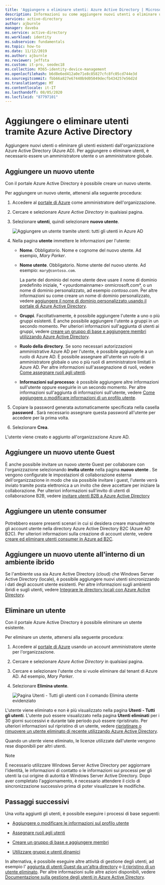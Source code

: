 ```yaml
---
title: 'Aggiungere o eliminare utenti: Azure Active Directory | Microsoft Docs'
description: Informazioni su come aggiungere nuovi utenti o eliminare utenti esistenti tramite Azure Active Directory.
services: active-directory
author: ajburnle
manager: daveba
ms.service: active-directory
ms.workload: identity
ms.subservice: fundamentals
ms.topic: how-to
ms.date: 11/12/2019
ms.author: ajburnle
ms.reviewer: jeffsta
ms.custom: it-pro, seodec18
ms.collection: M365-identity-device-management
ms.openlocfilehash: b6d8e6ed412a0e71e8c85827cfc8fc05cd744e3d
ms.sourcegitcommit: fbb66a827e67440b9d05049decfb434257e56d2d
ms.translationtype: MT
ms.contentlocale: it-IT
ms.lasthandoff: 08/05/2020
ms.locfileid: "87797101"
---
```

# <a name="add-or-delete-users-using-azure-active-directory"></a>Aggiungere o eliminare utenti tramite Azure Active Directory

Aggiungere nuovi utenti o eliminare gli utenti esistenti dall'organizzazione Azure Active Directory (Azure AD). Per aggiungere o eliminare utenti, è necessario essere un amministratore utente o un amministratore globale.

## <a name="add-a-new-user"></a>Aggiungere un nuovo utente

Con il portale Azure Active Directory è possibile creare un nuovo utente.

Per aggiungere un nuovo utente, attenersi alla seguente procedura:

1. Accedere al [portale di Azure](https://portal.azure.com/) come amministratore dell'organizzazione.

1. Cercare e selezionare *Azure Active Directory* in qualsiasi pagina.

1. Selezionare **utenti**, quindi selezionare **nuovo utente**.

    ![Aggiungere un utente tramite utenti: tutti gli utenti in Azure AD](media/add-users-azure-active-directory/add-user-in-users-all-users.png)

1. Nella pagina **utente** immettere le informazioni per l'utente:

   - **Nome**. Obbligatorio. Nome e cognome del nuovo utente. Ad esempio, *Mary Parker*.

   - **Nome utente**. Obbligatorio. Nome utente del nuovo utente. Ad esempio: `mary@contoso.com`.

     La parte del dominio del nome utente deve usare il nome di dominio predefinito iniziale, * \<yourdomainname> onmicrosoft.com*, o un nome di dominio personalizzato, ad esempio *contoso.com*. Per altre informazioni su come creare un nome di dominio personalizzato, vedere [aggiungere il nome di dominio personalizzato usando il portale di Azure Active Directory](add-custom-domain.md).

   - **Gruppi**. Facoltativamente, è possibile aggiungere l'utente a uno o più gruppi esistenti. È anche possibile aggiungere l'utente a gruppi in un secondo momento. Per ulteriori informazioni sull'aggiunta di utenti ai gruppi, vedere [creare un gruppo di base e aggiungere membri utilizzando Azure Active Directory](active-directory-groups-create-azure-portal.md).

   - **Ruolo della directory**. Se sono necessari autorizzazioni amministrative Azure AD per l'utente, è possibile aggiungerle a un ruolo di Azure AD. È possibile assegnare all'utente un ruolo di amministratore globale o uno o più ruoli di amministratore limitati in Azure AD. Per altre informazioni sull'assegnazione di ruoli, vedere [Come assegnare ruoli agli utenti](active-directory-users-assign-role-azure-portal.md).

   - **Informazioni sul processo**: è possibile aggiungere altre informazioni sull'utente oppure eseguirle in un secondo momento. Per altre informazioni sull'aggiunta di informazioni sull'utente, vedere [Come aggiungere o modificare informazioni di un profilo utente](active-directory-users-profile-azure-portal.md).

1. Copiare la password generata automaticamente specificata nella casella **password** . Sarà necessario assegnare questa password all'utente per accedere per la prima volta.

1. Selezionare **Crea**.

L'utente viene creato e aggiunto all'organizzazione Azure AD.

## <a name="add-a-new-guest-user"></a>Aggiungere un nuovo utente Guest

È anche possibile invitare un nuovo utente Guest per collaborare con l'organizzazione selezionando **invita utente** nella pagina **nuovo utente** . Se vengono configurate le impostazioni di collaborazione esterna dell'organizzazione in modo che sia possibile invitare i guest, l'utente verrà inviato tramite posta elettronica a un invito che deve accettare per iniziare la collaborazione. Per ulteriori informazioni sull'invito di utenti di collaborazione B2B, vedere [invitare utenti B2B a Azure Active Directory](../b2b/add-users-administrator.md)

## <a name="add-a-consumer-user"></a>Aggiungere un utente consumer

Potrebbero essere presenti scenari in cui si desidera creare manualmente gli account utente nella directory Azure Active Directory B2C (Azure AD B2C). Per ulteriori informazioni sulla creazione di account utente, vedere [creare ed eliminare utenti consumer in Azure ad B2C](../../active-directory-b2c/manage-users-portal.md).

## <a name="add-a-new-user-within-a-hybrid-environment"></a>Aggiungere un nuovo utente all'interno di un ambiente ibrido

Se l'ambiente usa sia Azure Active Directory (cloud) che Windows Server Active Directory (locale), è possibile aggiungere nuovi utenti sincronizzando i dati degli account utente esistenti. Per altre informazioni sugli ambienti ibridi e sugli utenti, vedere [Integrare le directory locali con Azure Active Directory](../hybrid/whatis-hybrid-identity.md).

## <a name="delete-a-user"></a>Eliminare un utente

Con il portale Azure Active Directory è possibile eliminare un utente esistente.

Per eliminare un utente, attenersi alla seguente procedura:

1. Accedere al [portale di Azure](https://portal.azure.com/) usando un account amministratore utente per l'organizzazione.

1. Cercare e selezionare *Azure Active Directory* in qualsiasi pagina.

1. Cercare e selezionare l'utente che si vuole eliminare dal tenant di Azure AD. Ad esempio, _Mary Parker_.

1. Selezionare **Elimina utente**.

    ![Pagina Utenti - Tutti gli utenti con il comando Elimina utente evidenziato](media/add-users-azure-active-directory/delete-user-all-users-blade.png)

L'utente viene eliminato e non è più visualizzato nella pagina **Utenti - Tutti gli utenti**. L'utente può essere visualizzato nella pagina **Utenti eliminati** per i 30 giorni successivi e durante tale periodo può essere ripristinato. Per ulteriori informazioni sul ripristino di un utente, vedere [ripristinare o rimuovere un utente eliminato di recente utilizzando Azure Active Directory](active-directory-users-restore.md).

Quando un utente viene eliminato, le licenze utilizzate dall'utente vengono rese disponibili per altri utenti.

>[!Note]
>È necessario utilizzare Windows Server Active Directory per aggiornare l'identità, le informazioni di contatto o le informazioni sui processi per gli utenti la cui origine di autorità è Windows Server Active Directory. Dopo aver completato l'aggiornamento, è necessario attendere il ciclo di sincronizzazione successivo prima di poter visualizzare le modifiche.

## <a name="next-steps"></a>Passaggi successivi

Una volta aggiunti gli utenti, è possibile eseguire i processi di base seguenti:

- [Aggiungere o modificare le informazioni sul profilo utente](active-directory-users-profile-azure-portal.md)

- [Assegnare ruoli agli utenti](active-directory-users-assign-role-azure-portal.md)

- [Creare un gruppo di base e aggiungere membri](active-directory-groups-create-azure-portal.md)

- [Utilizzare gruppi e utenti dinamici](../users-groups-roles/groups-create-rule.md)

In alternativa, è possibile eseguire altre attività di gestione degli utenti, ad esempio l' [aggiunta di utenti Guest da un'altra directory](../b2b/what-is-b2b.md) o [il ripristino di un utente eliminato](active-directory-users-restore.md). Per altre informazioni sulle altre azioni disponibili, vedere [Documentazione sulla gestione degli utenti in Azure Active Directory](../users-groups-roles/index.yml).
